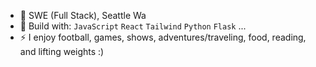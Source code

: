 - 🏢 SWE (Full Stack), Seattle Wa
- 🧰 Build with: `JavaScript` `React` `Tailwind` `Python` `Flask` ...
- ⚡ I enjoy football, games, shows, adventures/traveling, food, reading, and lifting weights :)
